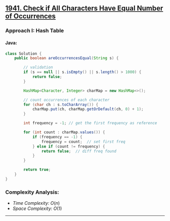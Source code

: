 ## [1941. Check if All Characters Have Equal Number of Occurrences](https://leetcode.com/problems/check-if-all-characters-have-equal-number-of-occurrences/)

### Approach I: Hash Table

#### Java:
```java
class Solution {
    public boolean areOccurrencesEqual(String s) {

        // validation
        if (s == null || s.isEmpty() || s.length() > 1000) {
            return false;
        }

        HashMap<Character, Integer> charMap = new HashMap<>();

        // count occurrences of each character
        for (char ch : s.toCharArray()) {
            charMap.put(ch, charMap.getOrDefault(ch, 0) + 1);
        }

        int frequency = -1; // get the first frequency as reference

        for (int count : charMap.values()) {
            if (frequency == -1) {
                frequency = count;  // set first freq
            } else if (count != frequency) {
                return false;  // diff freq found
            }
        }

        return true;
    }
}
```

[//]: # (#### Go:)

[//]: # (```go)

[//]: # (func solution&#40;&#41; {)

[//]: # ()
[//]: # (})

[//]: # (```)

### Complexity Analysis:

- *Time Complexity:* $O(n)$
- *Space Complexity:* $O(1)$


---

